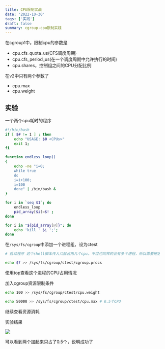 ```yaml
---
title: CPU限制实战
date: '2022-10-30'
tags: ['实践']
draft: false
summary: cgroup-cpu限制实践
---
```


在cgroup1中，限制cpu的参数是

- cpu.cfs_quota_us(CFS调度周期)
- cpu.cfs_period_us(在一个调度周期中允许执行的时间)
- cpu.shares，控制组之间的CPU分配比例

在v2中只有两个参数了

- cpu.max
- cpu.weight

## 实验

一个两个cpu耗时的程序

```bash
#!/bin/bash
if [ $# != 1 ] ; then
    echo "USAGE: $0 <CPUs>"
    exit 1;
fi

function endless_loop()
{
    echo -ne "i=0;
    while true
    do
    i=i+100;
    i=100
    done" | /bin/bash &
}

for i in `seq $1`; do
    endless_loop
    pid_array[$i]=$! ;
done

for i in "${pid_array[@]}"; do
    echo 'kill ' $i ';';
done
```

在`/sys/fs/cgroup`中添加一个进程组，设为ctest


```bash
# 启动程序 这个shell脚本传入几就占用几个cpu，不过也同样的会有多个进程，所以需要把这多个进程一起加入到cgroup中

echo $? >> /sys/fs/cgroup/ctest/cgroup.procs
```

使用top查看这个进程的CPU占用情况

加入cgroup资源限制条件

```bash
echo 100 >> /sys/fs/cgroup/ctest/cpu.weight

echo 50000 >> /sys/fs/cgroup/ctest/cpu.max # 0.5个CPU
```

继续查看资源消耗

实验结果

<img src="/static/images/blog/cgroupcpu实验.png" />

可以看到两个加起来只占了0.5个，说明成功了
